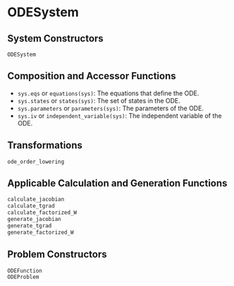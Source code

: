 # ODESystem

## System Constructors

```@docs
ODESystem
```

## Composition and Accessor Functions

- `sys.eqs` or `equations(sys)`: The equations that define the ODE.
- `sys.states` or `states(sys)`: The set of states in the ODE.
- `sys.parameters` or `parameters(sys)`: The parameters of the ODE.
- `sys.iv` or `independent_variable(sys)`: The independent variable of the ODE.

## Transformations

```@docs
ode_order_lowering
```

## Applicable Calculation and Generation Functions

```julia
calculate_jacobian
calculate_tgrad
calculate_factorized_W
generate_jacobian
generate_tgrad
generate_factorized_W
```

## Problem Constructors

```@docs
ODEFunction
ODEProblem
```
